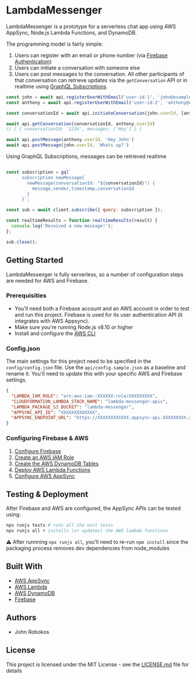 # LambdaMessenger

LambdaMessenger is a prototype for a serverless chat app using AWS AppSync, Node.js Lambda Functions, and DynamoDB.

The programming model is fairly simple:

1. Users can register with an email or phone number (via [Firebase Authentication](https://firebase.google.com/docs/auth/))
2. Users can initiate a conversation with someone else
3. Users can post messages to the conversation. All other participants of that conversation can retrieve updates via the `getConversation` API or in realtime using [GraphQL Subscriptions](https://docs.aws.amazon.com/appsync/latest/devguide/real-time-data.html).

```javascript
const john = await api.registerUserWithEmail('user-id-1', 'john@example.com', 'John');
const anthony = await api.registerUserWithEmail('user-id-2', 'anthony@example.com', 'Anthony');

const conversationId = await api.initiateConversation(john.userId, [anthony.userId], 'Hey')

await api.getConversation(conversationId, anthony.userId)
// [ { conversationId: '1234', messages: ['Hey'] } ]

await api.postMessage(anthony.userId, 'Hey John')
await api.postMessage(john.userId, 'Whats up?')

```

Using GraphQL Subscriptions, messages can be retrieved realtime

```javascript

const subscription = gql`
      subscription newMessage{
        newMessage(conversationId: "${conversationId}") {
          message,sender,timestamp,conversationId
        }
      }`;

const sub = await client.subscribe({ query: subscription });

const realtimeResults = function realtimeResults(result) {
  console.log('Received a new message!');
};

sub.close();

```

## Getting Started

LambdaMessenger is fully serverless, so a number of configuration steps are needed for AWS and Firebase.

### Prerequisities

* You'll need both a Firebase account and an AWS account in order to test and run this project. Firebase is used for its user authentication API (it integrates with AWS Appsync).
* Make sure you're running Node.js v8.10 or higher
* Install and configure the [AWS CLI](https://aws.amazon.com/cli/)

### Config.json

The main settings for this project need to be specified in the `config/config.json` file. Use the `api/config.sample.json` as a baseline and rename it. You'll need to update this with your specific AWS and Firebase
 settings.

```json
{
  "LAMBDA_IAM_ROLE": "arn:aws:iam::XXXXXX:role/XXXXXXXXX",
  "CLOUDFORMATION_LAMBDA_STACK_NAME": "lambda-messenger-apis",
  "LAMBDA_PACKAGE_S3_BUCKET": "lambda-messenger",
  "APPSYNC_API_ID": "XXXXXXXXXXXXX",
  "APPSYNC_ENDPOINT_URL": "https://XXXXXXXXXXXX.appsync-api.XXXXXXXXX.amazonaws.com/graphql"
}
```

### Configuring Firebase & AWS
1. [Configure Firebase](docs/FIREBASE.md)
2. [Create an AWS IAM Role](docs/AWS-IAM.md)
3. [Create the AWS DynamoDB Tables](docs/AWS-DYNAMODB.md)
4. [Deploy AWS Lambda Functions](docs/AWS-LAMBDA.md)
5. [Configure AWS AppSync](docs/AWS-APPSYNC.md)

## Testing & Deployment

After Firebase and AWS are configured, the AppSync APIs can be tested using:

```bash
npx runjs tests # runs all the unit tests
npx runjs all # installs (or updates) the AWS lambda functions
```

⚠️ After runnning `npx runjs all`, you'll need to re-run `npm install` since the packaging process removes dev dependencies from node_modules

## Built With

* [AWS AppSync](https://docs.aws.amazon.com/appsync)
* [AWS Lambda](https://aws.amazon.com/documentation/lambda/)
* [AWS DynamoDB](https://aws.amazon.com/documentation/dynamodb/)
* [Firebase](https://firebase.google.com/)

## Authors

* John Robokos

## License

This project is licensed under the MIT License - see the [LICENSE.md](LICENSE) file for details
